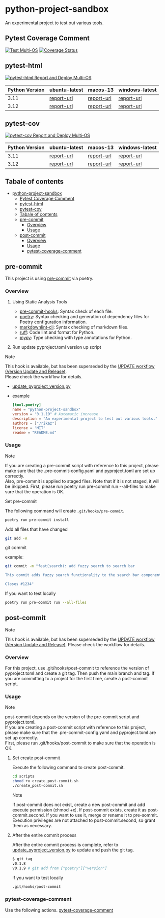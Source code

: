 # python-project-sandbox

An experimental project to test out various tools.

## Pytest Coverage Comment

[![Test Multi-OS](https://github.com/7rikazhexde/python-project-sandbox/actions/workflows/test_multi_os.yml/badge.svg)](https://github.com/7rikazhexde/python-project-sandbox/actions/workflows/test_multi_os.yml) [![Coverage Status](https://img.shields.io/badge/Coverage-check%20here-blue.svg)](https://github.com/7rikazhexde/python-project-sandbox/tree/coverage)

## pytest-html

[![pytest-html Report and Deploy Multi-OS](https://github.com/7rikazhexde/python-project-sandbox/actions/workflows/test_pytest-html-report_deploy_multi_os.yml/badge.svg)](https://github.com/7rikazhexde/python-project-sandbox/actions/workflows/test_pytest-html-report_deploy_multi_os.yml)

| Python Version | ubuntu-latest | macos-13 | windows-latest |
|----------------|---------------|----------|----------------|
| 3.11 | [report-url](https://7rikazhexde.github.io/python-project-sandbox/pytest-html-report_ubuntu-latest_python_3.11/report_page.html) | [report-url](https://7rikazhexde.github.io/python-project-sandbox/pytest-html-report_macos-13_python_3.11/report_page.html) | [report-url](https://7rikazhexde.github.io/python-project-sandbox/pytest-html-report_windows-latest_python_3.11/report_page.html) |
| 3.12 | [report-url](https://7rikazhexde.github.io/python-project-sandbox/pytest-html-report_ubuntu-latest_python_3.12/report_page.html) | [report-url](https://7rikazhexde.github.io/python-project-sandbox/pytest-html-report_macos-13_python_3.12/report_page.html) | [report-url](https://7rikazhexde.github.io/python-project-sandbox/pytest-html-report_windows-latest_python_3.12/report_page.html) |

## pytest-cov

[![pytest-cov Report and Deploy Multi-OS](https://github.com/7rikazhexde/python-project-sandbox/actions/workflows/test_pytest-cov-report_deploy_multi_os.yml/badge.svg)](https://github.com/7rikazhexde/python-project-sandbox/actions/workflows/test_pytest-cov-report_deploy_multi_os.yml)

| Python Version | ubuntu-latest | macos-13 | windows-latest |
|----------------|---------------|----------|----------------|
| 3.11 | [report-url](https://7rikazhexde.github.io/python-project-sandbox/pytest-cov-report_ubuntu-latest_python_3.11/index.html) | [report-url](https://7rikazhexde.github.io/python-project-sandbox/pytest-cov-report_macos-13_python_3.11/index.html) | [report-url](https://7rikazhexde.github.io/python-project-sandbox/pytest-cov-report_windows-latest_python_3.11/index.html) |
| 3.12 | [report-url](https://7rikazhexde.github.io/python-project-sandbox/pytest-cov-report_ubuntu-latest_python_3.12/index.html) | [report-url](https://7rikazhexde.github.io/python-project-sandbox/pytest-cov-report_macos-13_python_3.12/index.html) | [report-url](https://7rikazhexde.github.io/python-project-sandbox/pytest-cov-report_windows-latest_python_3.12/index.html) |

## Tabale of contents

- [python-project-sandbox](#python-project-sandbox)
  - [Pytest Coverage Comment](#pytest-coverage-comment)
  - [pytest-html](#pytest-html)
  - [pytest-cov](#pytest-cov)
  - [Tabale of contents](#tabale-of-contents)
  - [pre-commit](#pre-commit)
    - [Overview](#overview)
    - [Usage](#usage)
  - [post-commit](#post-commit)
    - [Overview](#overview-1)
    - [Usage](#usage-1)
    - [pytest-coverage-comment](#pytest-coverage-comment-1)

## pre-commit

This project is using [pre-commit](https://github.com/pre-commit/pre-commit) via poetry.

### Overview

1. Using Static Analysis Tools

   - [pre-commit-hooks](https://github.com/pre-commit/pre-commit-hooks): Syntax check of each file.
   - [poetry](https://python-poetry.org/docs/pre-commit-hooks/#usage): Syntax checking and generation of dependency files for Poetry configuration information.
   - [markdownlint-cli](https://github.com/igorshubovych/markdownlint-cli): Syntax checking of markdown files.
   - [ruff](https://pypi.org/project/ruff/): Code lint and format for Python.
   - [mypy](https://pypi.org/project/mypy/): Type checking with type annotations for Python.

2. Run update pyproject.toml version up script

> [!NOTE]
> This hook is available, but has been superseded by the [UPDATE workflow (Version Update and Release)](https://github.com/7rikazhexde/python-project-sandbox/blob/main/.github/workflows/update-version-and-release.yml).\
> Please check the workflow for details.

- [update_pyproject_version.py](ci/update_pyproject_version.py)

- example

  ```toml
  [tool.poetry]
  name = "python-project-sandbox"
  version = "0.1.19" # Automatic increase
  description = "An experimental project to test out various tools."
  authors = ["7rikaz"]
  license = "MIT"
  readme = "README.md"
  ```

### Usage

> [!NOTE]
> If you are creating a pre-commit script with reference to this project, please make sure that the .pre-commit-config.yaml and pyproject.toml are set up correctly.\
> Also, pre-commit is applied to staged files. Note that if it is not staged, it will be Skipped.
> First, please run poetry run pre-commit run --all-files to make sure that the operation is OK.

Set pre-commit

The following command will create `.git/hooks/pre-commit`.

```bash
poetry run pre-commit install
```

Add all files that have changed

```bash
git add -A
```

git commit

example:

```bash
git commit -m "feat(search): add fuzzy search to search bar

This commit adds fuzzy search functionality to the search bar component. Fuzzy search allows users to find search results even if they make spelling mistakes or typos. This feature will enhance the user experience and make it easier to find what they are looking for.

Closes #1234"
```

If you want to test locally

```bash
poetry run pre-commit run --all-files
```

## post-commit

> [!NOTE]
> This hook is available, but has been superseded by the [UPDATE workflow (Version Update and Release)](https://github.com/7rikazhexde/python-project-sandbox/blob/main/.github/workflows/update-version-and-release.yml). Please check the workflow for details.

### Overview

For this project, use .git/hooks/post-commit to reference the version of pyproject.toml and create a git tag. Then push the main branch and tag.
If you are committing to a project for the first time, create a post-commit script.

### Usage

> [!NOTE]
> post-commit depends on the version of the pre-commit script and pyproject.toml.\
> If you are creating a post-commit script with reference to this project, please make sure that the .pre-commit-config.yaml and pyproject.toml are set up correctly.\
> First, please run .git/hooks/post-commit to make sure that the operation is OK.

1. Set create post-commit

   Execute the following command to create post-commit.

   ```bash
   cd scripts
   chmod +x create_post-commit.sh
   ./create_post-commit.sh
   ```

   > [!NOTE]
   > If post-commit does not exist, create a new post-commit and add execute permission (chmod +x).
   > If post-commit exists, create it as post-commit.second.
   > If you want to use it, merge or rename it to pre-sommit.
   > Execution privileges are not attached to post-commit.second, so grant them as necessary.

1. After the entire commit process

   After the entire commit process is complete, refer to [update_pyproject_version.py](ci/update_pyproject_version.py) to update and push the git tag.

   ```bash
   $ git tag
   v0.1.8
   v0.1.9 # git add from ["poetry"]["version"]
   ```

   If you want to test locally

   ```bash
   .git/hooks/post-commit
   ```

### pytest-coverage-comment

Use the following actions.
[pytest-coverage-comment](https://github.com/MishaKav/pytest-coverage-comment#example-usage)

